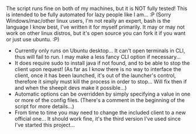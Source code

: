 The script runs fine on both of my machines, but it is NOT fully tested! This is intended to be fully automated for lazy people like I am... :P (Sorry Windows/mac/other linux users, I'm not really an expert, bash is the language I know best, I've written it for myself primarily. It may or may not work on other linux distros, but it's open source you can fork it if you want or just use ubuntu. :P)
- Currently only runs on Ubuntu desktop... It can't open terminals in CLI, thus will fail to run. I may make a less fancy CLI option if necessary...
- It does require sudo to install java if not found, and to be able to stop the client upon request! (As far as I know there is no way to interface the client, once it has been launched, it's out of the launcher's control, therefore it simply must kill the process in order to stop... Will fix then if and when the sheepit devs make it possible...)
- Automatic options can be overridden by simply specifying a value in one or more of the config files. (There's a comment in the beginning of the script for more details...)
- From time to time you may need to change the included client to a new official one... It should work fine, it's the third version I've used since I've started this project...
